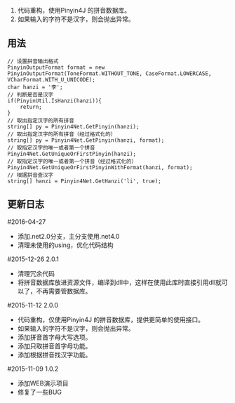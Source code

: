 1. 代码重构，使用Pinyin4J 的拼音数据库。
2. 如果输入的字符不是汉字，则会抛出异常。

## 用法
```
// 设置拼音输出格式
PinyinOutputFormat format = new PinyinOutputFormat(ToneFormat.WITHOUT_TONE, CaseFormat.LOWERCASE, VCharFormat.WITH_U_UNICODE);
char hanzi = '李';
// 判断是否是汉字
if(PinyinUtil.IsHanzi(hanzi)){
    return;
}
// 取出指定汉字的所有拼音
string[] py = Pinyin4Net.GetPinyin(hanzi);
// 取出指定汉字的所有拼音（经过格式化的）
string[] py = Pinyin4Net.GetPinyin(hanzi, format);
// 取指定汉字的唯一或者第一个拼音
Pinyin4Net.GetUniqueOrFirstPinyin(hanzi);
// 取指定汉字的唯一或者第一个拼音（经过格式化的）
Pinyin4Net.GetUniqueOrFirstPinyinWithFormat(hanzi, format);
// 根据拼音查汉字
string[] hanzi = Pinyin4Net.GetHanzi('li', true);
```

## 更新日志

#2016-04-27
- 添加.net2.0分支，主分支使用.net4.0
- 清理未使用的using，优化代码结构

#2015-12-26 2.0.1
- 清理冗余代码
- 将拼音数据库放进资源文件，编译到dll中，这样在使用此库时直接引用dll就可以了，不再需要管数据库。


#2015-11-12 2.0.0

- 代码重构，仅使用Pinyin4J 的拼音数据库，提供更简单的使用接口。
- 如果输入的字符不是汉字，则会抛出异常。
- 添加拼音首字母大写选项。
- 添加只取拼音首字母功能。
- 添加根据拼音找汉字功能。

#2015-11-09 1.0.2
- 添加WEB演示项目
- 修复了一些BUG
